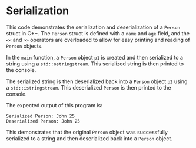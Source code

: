# Serialization
This code demonstrates the serialization and deserialization of a `Person` struct in C++. The `Person` struct is defined with a `name` and `age` field, and the `<<` and `>>` operators are overloaded to allow for easy printing and reading of `Person` objects.

In the `main` function, a `Person` object `p1` is created and then serialized to a string using a `std::ostringstream`. This serialized string is then printed to the console.

The serialized string is then deserialized back into a `Person` object `p2` using a `std::istringstream`. This deserialized `Person` is then printed to the console.

The expected output of this program is:

```
Serialized Person: John 25
Deserialized Person: John 25
```

This demonstrates that the original `Person` object was successfully serialized to a string and then deserialized back into a `Person` object.